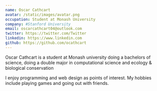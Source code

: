 ```yaml
---
name: Oscar Cathcart
avatar: /static/images/avatar.png
occupation: Student at Monash University
company: #Stanford University
email: oscarcathcart04@outlook.com
twitter: https://twitter.com/Twitter
linkedin: https://www.linkedin.com
github: https://github.com/ocathcart
---
```


Oscar Cathcart is a student at Monash university doing a bachelors of science, doing a double major in computational science and ecology & biological conservation

I enjoy programming and web design as points of interest. My hobbies include playing games and going out with friends.
